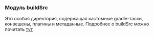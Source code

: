 ### Модуль buildSrc

Это особая директория, содержащая кастомные gradle-таски, конвешены, плагины и метаданные.
Подробнее о buildSrc можно почитать [тут](https://docs.gradle.org/current/userguide/organizing_gradle_projects.html#sec:build_sources)
